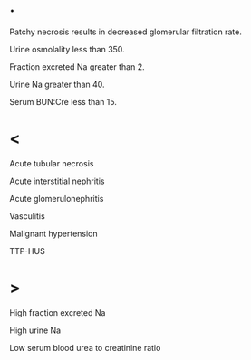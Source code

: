 # .

Patchy necrosis results in decreased glomerular filtration rate.

Urine osmolality less than 350.

Fraction excreted Na greater than 2.

Urine Na greater than 40.

Serum BUN:Cre less than 15.

# <

Acute tubular necrosis

Acute interstitial nephritis

Acute glomerulonephritis

Vasculitis

Malignant hypertension

TTP-HUS

# >

High fraction excreted Na

High urine Na

Low serum blood urea to creatinine ratio
